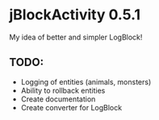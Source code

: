 jBlockActivity 0.5.1
==============

My idea of better and simpler LogBlock!

## TODO: 
* Logging of entities (animals, monsters)
* Ability to rollback entities
* Create documentation
* Create converter for LogBlock